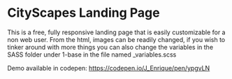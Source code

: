 # CityScapes Landing Page
This is a free, fully responsive landing page that is easily customizable for a non web user. From the html, images can be readily changed, if you wish to tinker around with more things you can also change the variables in the SASS folder under 1-base in the file named _variables.scss

Demo available in codepen: https://codepen.io/J_Enrique/pen/ypgvLN
